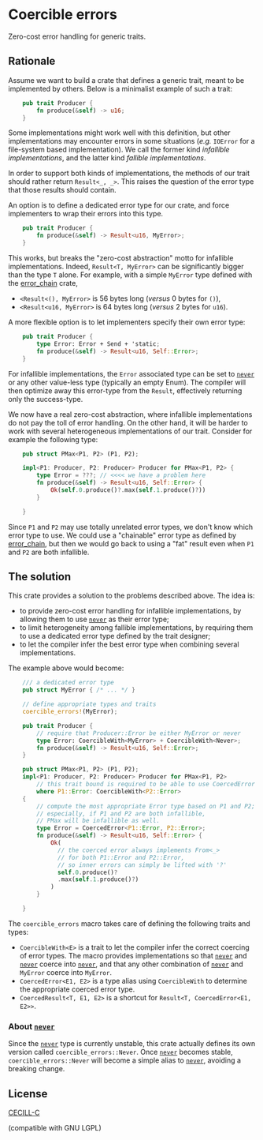 
# Coercible errors

Zero-cost error handling for generic traits.

## Rationale

Assume we want to build a crate that defines a generic trait,
meant to be implemented by others.
Below is a minimalist example of such a trait:

```rust
    pub trait Producer {
        fn produce(&self) -> u16;
    }
```

Some implementations might work well with this definition,
but other implementations may encounter errors in some situations
(*e.g.* `IOError` for a file-system based implementation).
We call the former kind *infallible implementations*,
and the latter kind *fallible implementations*.

In order to support both kinds of implementations,
the methods of our trait should rather return `Result<_, _>`.
This raises the question of the error type that those results should contain.

An option is to define a dedicated error type for our crate,
and force implementers to wrap their errors into this type.

```rust
    pub trait Producer {
        fn produce(&self) -> Result<u16, MyError>;
    }
```

This works, but breaks the "zero-cost abstraction" motto for infallible implementations.
Indeed, `Result<T, MyError>` can be significantly bigger than the type `T` alone.
For example, with a simple `MyError` type defined with the
[error_chain] crate,

* `<Result<(), MyError>` is 56 bytes long (*versus* 0 bytes for `()`),
* `<Result<u16, MyError>` is 64 bytes long (*versus* 2 bytes for `u16`).

A more flexible option is to let implementers specify their own error type:

```rust
    pub trait Producer {
        type Error: Error + Send + 'static;
        fn produce(&self) -> Result<u16, Self::Error>;
    }
```

For infallible implementations,
the `Error` associated type can be set to [`never`]
or any other value-less type (typically an empty Enum).
The compiler will then optimize away this error-type from the `Result`,
effectively returning only the success-type.

We now have a real zero-cost abstraction,
where infallible implementations do not pay the toll of error handling.
On the other hand, it will be harder to work with several heterogeneous implementations of our trait.
Consider for example the following type:

```rust
    pub struct PMax<P1, P2> (P1, P2);

    impl<P1: Producer, P2: Producer> Producer for PMax<P1, P2> {
        type Error = ???; // <<<< we have a problem here
        fn produce(&self) -> Result<u16, Self::Error> { 
            Ok(self.0.produce()?.max(self.1.produce()?))
        }

    }
```

Since `P1` and `P2` may use totally unrelated error types,
we don't know which error type to use.
We could use a "chainable" error type as defined by [error_chain],
but then we would go back to using a "fat" result even when `P1` and `P2` are both infallible.

## The solution

This crate provides a solution to the problems described above.
The idea is:

* to provide zero-cost error handling for infallible implementations,
  by allowing them to use [`never`] as their error type;
* to limit heterogeneity among fallible implementations,
  by requiring them to use a dedicated error type defined by the trait designer;
* to let the compiler infer the best error type when combining several implementations.

The example above would become:

```rust
    /// a dedicated error type
    pub struct MyError { /* ... */ }

    // define appropriate types and traits
    coercible_errors!(MyError);

    pub trait Producer {
        // require that Producer::Error be either MyError or never
        type Error: CoercibleWith<MyError> + CoercibleWith<Never>;
        fn produce(&self) -> Result<u16, Self::Error>;
    }

    pub struct PMax<P1, P2> (P1, P2);
    impl<P1: Producer, P2: Producer> Producer for PMax<P1, P2> 
        // this trait bound is required to be able to use CoercedError below
        where P1::Error: CoercibleWith<P2::Error>
    {
        // compute the most appropriate Error type based on P1 and P2;
        // especially, if P1 and P2 are both infallible,
        // PMax will be infallible as well.
        type Error = CoercedError<P1::Error, P2::Error>;
        fn produce(&self) -> Result<u16, Self::Error> {
            Ok(
              // the coerced error always implements From<_>
              // for both P1::Error and P2::Error,
              // so inner errors can simply be lifted with '?'
              self.0.produce()?
              .max(self.1.produce()?)
            )
        }

    }
```

The `coercible_errors` macro takes care of defining the following traits and types:

* `CoercibleWith<E>` is a trait to let the compiler infer the correct coercing of error types.
  The macro provides implementations so that [`never`] and [`never`] coerce into [`never`], and that any other combination of [`never`] and `MyError` coerce into `MyError`.
* `CoercedError<E1, E2>` is a type alias using `CoercibleWith` to determine the appropriate coerced error type.
* `CoercedResult<T, E1, E2>` is a shortcut for  `Result<T, CoercedError<E1, E2>>`.


### About [`never`]

Since the [`never`] type is currently unstable,
this crate actually defines its own version called `coercible_errors::Never`.
Once [`never`] becomes stable,
`coercible_errors::Never` will become a simple alias to [`never`],
avoiding a breaking change.


[error_chain]: https://docs.rs/error-chain/
[`never`]: https://doc.rust-lang.org/std/primitive.never.html

## License

[CECILL-C]

(compatible with GNU LGPL)

[CECILL-C]: http://www.cecill.info/licences/Licence_CeCILL-C_V1-en.html
